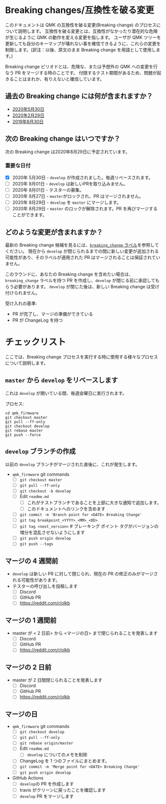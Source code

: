 # Breaking changes/互換性を破る変更

<!---
  grep --no-filename "^[ ]*git diff" docs/ja/*.md | sh
  original document: 0.9.0:docs/breaking_changes.md
  git diff 0.9.0 HEAD -- docs/breaking_changes.md | cat
-->

このドキュメントは QMK の互換性を破る変更(Breaking change) のプロセスについて説明します。
互換性を破る変更とは、互換性がなかったり潜在的な危険が生じるように QMK の動作を変える変更を指します。
ユーザが QMK ツリーを更新しても自分のキーマップが壊れない事を確信できるように、これらの変更を制限します。(訳注：以後、原文のまま Breaking change を用語として使用します。)

Breaking change ピリオドとは、危険な、または予想外の QMK への変更を行なう PR をマージする時のことです。
付随するテスト期間があるため、問題が起きることはまれか、有りえないと確信しています。

## 過去の Breaking change には何が含まれますか？

* [2020年5月30日](ja/ChangeLog/20200530.md)
* [2020年2月29日](ja/ChangeLog/20200229.md)
* [2019年8月30日](ja/ChangeLog/20190830.md)

## 次の Breaking change はいつですか？

次の Breaking change は2020年8月29日に予定されています。

### 重要な日付

* [x] 2020年 5月30日 - `develop` が作成されました。毎週リベースされます。
* [ ] 2020年 8月01日 - `develop` は新しいPRを取り込みません。
* [ ] 2020年 8月01日 - テスターの募集。
* [ ] 2020年 8月27日 - `master`がロックされ、PR はマージされません。
* [ ] 2020年 8月29日 - `develop` を `master` にマージします。
* [ ] 2020年 8月29日 - `master` のロックが解除されます。PR を再びマージすることができます。

## どのような変更が含まれますか？

最新の Breaking change 候補を見るには、[`breaking_change` ラベル](https://github.com/qmk/qmk_firmware/pulls?q=is%3Aopen+label%3Abreaking_change+is%3Apr)を参照してください。
現在から `develop` が閉じられるまでの間に新しい変更が追加される可能性があり、そのラベルが適用された PR はマージされることは保証されていません。

このラウンドに、あなたの Breaking change を含めたい場合は、`breaking_change` ラベルを持つ PR を作成し、`develop` が閉じる前に承認してもらう必要があります。
`develop` が閉じた後は、新しい Breaking change は受け付けられません。

受け入れの基準:

* PR が完了し、マージの準備ができている
* PR が ChangeLog を持つ

# チェックリスト

ここでは、Breaking change プロセスを実行する時に使用する様々なプロセスについて説明します。

## `master` から `develop` をリベースします

これは `develop` が開いている間、毎週金曜日に実行されます。

プロセス:

```
cd qmk_firmware
git checkout master
git pull --ff-only
git checkout develop
git rebase master
git push --force
```

## `develop` ブランチの作成

以前の `develop` ブランチがマージされた直後に、これが発生します。

* `qmk_firmware` git commands
   * [ ] `git checkout master`
   * [ ] `git pull --ff-only`
   * [ ] `git checkout -b develop`
   * [ ] Edit `readme.md`
      * [ ] これがテストブランチであることを上部に大きな通知で追加します。
      * [ ] このドキュメントへのリンクを含めます
   * [ ] `git commit -m 'Branch point for <DATE> Breaking Change'`
   * [ ] `git tag breakpoint_<YYYY>_<MM>_<DD>`
   * [ ] `git tag <next_version>` # ブレーキング ポイント タグがバージョンの増分を混乱させないようにします
   * [ ] `git push origin develop`
   * [ ] `git push --tags`

## マージの 4 週間前

* `develop` は新しい PR に対して閉じられ、現在の PR の修正のみがマージされる可能性があります。
* テスターの呼び出しを投稿します
   * [ ] Discord
   * [ ] GitHub PR
   * [ ] https://reddit.com/r/olkb

## マージの 1 週間前

* master が < 2 日前> から <マージの日> まで閉じられることを発表します
   * [ ] Discord
   * [ ] GitHub PR
   * [ ] https://reddit.com/r/olkb

## マージの 2 日前

* master が 2 日間閉じられることを発表します
   * [ ] Discord
   * [ ] GitHub PR
   * [ ] https://reddit.com/r/olkb

## マージの日

* `qmk_firmware` git commands
   * [ ] `git checkout develop`
   * [ ] `git pull --ff-only`
   * [ ] `git rebase origin/master`
   * [ ] Edit `readme.md`
      * [ ] `develop` についてのメモを削除
   * [ ] ChangeLog を 1 つのファイルにまとめます。
   * [ ] `git commit -m 'Merge point for <DATE> Breaking Change'`
   * [ ] `git push origin develop`
* GitHub Actions
   * [ ] `develop`の PR を作成します
   * [ ] travis がクリーンに戻ったことを確認します
   * [ ] `develop` PR をマージします
